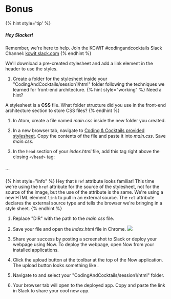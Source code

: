 # Bonus 

{% hint style='tip' %}
##### Hey Slacker!

Remember, we're here to help.
Join the KCWiT #codingandcocktails Slack Channel: [kcwit.slack.com](http://kcwit.slack.com)
{% endhint %}


We'll download a pre-created stylesheet and add a link element in the header to use the styles.

1. Create a folder for the stylesheet inside your "CodingAndCocktails/session1/html" folder following the techniques we learned for front-end architecture.
   {% hint style="working" %}
Need a hint?

A stylesheet is a **CSS** file. What folder structure did you use in the front-end architecture section to store CSS files? 
   {% endhint %}

1. In Atom, create a file named _main.css_ inside the new folder you created.

1. In a new browser tab, navigate to [Coding & Cocktails provided stylesheet](https://raw.githubusercontent.com/KansasCityWomeninTechnology/AnswerKeys/master/html/main.css). Copy the contents of the file and paste it into _main.css_. Save _main.css_.

1. In the `head` section of your _index.html_ file, add this tag right above the closing `</head>` tag:

   ```html
<link rel="stylesheet" href="DIR/main.css">
   ```
   
   {% hint style="info" %}
Hey that `href` attribute looks familiar! This time we're using the `href` attribute for the source of the stylesheet, not for the source of the image, but the use of the attribute is the same. We're using a new HTML element `link` to pull in an external source. The `rel` attribute declares the external source type and tells the browser we're bringing in a style sheet.
   {% endhint %}

1. Replace "DIR" with the path to the _main.css_ file.

2. Save your file and open the _index.html_ file in Chrome.
![](https://media.giphy.com/media/12QipzuBuU90Gs/giphy.gif)

1. Share your success by posting a screenshot to Slack or deploy your webpage using Now. To deploy the webpage, open Now from your installed applications. 

1. Click the upload button at the toolbar at the top of the Now application. The upload button looks something like <i class="fa fa-cloud-upload" aria-hidden="true"></i>.

1. Navigate to and select your "CodingAndCocktails/session1/html" folder.

1. Your browser tab will open to the deployed app. Copy and paste the link in Slack to share your cool new app.


<!-- ### [**Click here to sign up for next month if you want to learn more about styling and how it works!**](https://www.eventbrite.com/e/coding-cocktails-introduction-to-css-tickets-39470123201?aff=es2) -->
